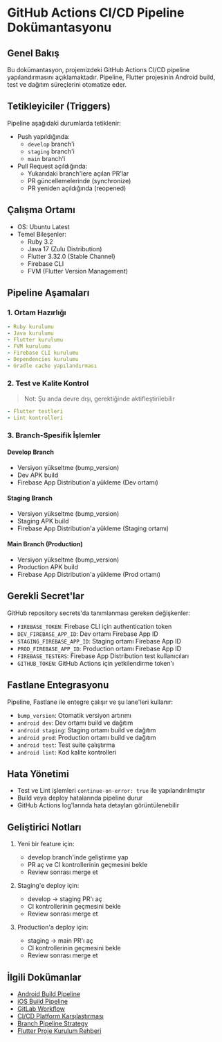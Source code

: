 # GitHub Actions CI/CD Pipeline Dokümantasyonu

## Genel Bakış

Bu dokümantasyon, projemizdeki GitHub Actions CI/CD pipeline yapılandırmasını açıklamaktadır. Pipeline, Flutter projesinin Android build, test ve dağıtım süreçlerini otomatize eder.

## Tetikleyiciler (Triggers)

Pipeline aşağıdaki durumlarda tetiklenir:

- Push yapıldığında:
  - `develop` branch'i
  - `staging` branch'i
  - `main` branch'i
- Pull Request açıldığında:
  - Yukarıdaki branch'lere açılan PR'lar
  - PR güncellemelerinde (synchronize)
  - PR yeniden açıldığında (reopened)

## Çalışma Ortamı

- OS: Ubuntu Latest
- Temel Bileşenler:
  - Ruby 3.2
  - Java 17 (Zulu Distribution)
  - Flutter 3.32.0 (Stable Channel)
  - Firebase CLI
  - FVM (Flutter Version Management)

## Pipeline Aşamaları

### 1. Ortam Hazırlığı

```yaml
- Ruby kurulumu
- Java kurulumu
- Flutter kurulumu
- FVM kurulumu
- Firebase CLI kurulumu
- Dependencies kurulumu
- Gradle cache yapılandırması
```

### 2. Test ve Kalite Kontrol

> Not: Şu anda devre dışı, gerektiğinde aktifleştirilebilir

```yaml
- Flutter testleri
- Lint kontrolleri
```

### 3. Branch-Spesifik İşlemler

#### Develop Branch

- Versiyon yükseltme (bump_version)
- Dev APK build
- Firebase App Distribution'a yükleme (Dev ortamı)

#### Staging Branch

- Versiyon yükseltme (bump_version)
- Staging APK build
- Firebase App Distribution'a yükleme (Staging ortamı)

#### Main Branch (Production)

- Versiyon yükseltme (bump_version)
- Production APK build
- Firebase App Distribution'a yükleme (Prod ortamı)

## Gerekli Secret'lar

GitHub repository secrets'da tanımlanması gereken değişkenler:

- `FIREBASE_TOKEN`: Firebase CLI için authentication token
- `DEV_FIREBASE_APP_ID`: Dev ortamı Firebase App ID
- `STAGING_FIREBASE_APP_ID`: Staging ortamı Firebase App ID
- `PROD_FIREBASE_APP_ID`: Production ortamı Firebase App ID
- `FIREBASE_TESTERS`: Firebase App Distribution test kullanıcıları
- `GITHUB_TOKEN`: GitHub Actions için yetkilendirme token'ı

## Fastlane Entegrasyonu

Pipeline, Fastlane ile entegre çalışır ve şu lane'leri kullanır:

- `bump_version`: Otomatik versiyon artırımı
- `android dev`: Dev ortamı build ve dağıtım
- `android staging`: Staging ortamı build ve dağıtım
- `android prod`: Production ortamı build ve dağıtım
- `android test`: Test suite çalıştırma
- `android lint`: Kod kalite kontrolleri

## Hata Yönetimi

- Test ve Lint işlemleri `continue-on-error: true` ile yapılandırılmıştır
- Build veya deploy hatalarında pipeline durur
- GitHub Actions log'larında hata detayları görüntülenebilir

## Geliştirici Notları

1. Yeni bir feature için:
   - develop branch'inde geliştirme yap
   - PR aç ve CI kontrollerinin geçmesini bekle
   - Review sonrası merge et

2. Staging'e deploy için:
   - develop -> staging PR'ı aç
   - CI kontrollerinin geçmesini bekle
   - Review sonrası merge et

3. Production'a deploy için:
   - staging -> main PR'ı aç
   - CI kontrollerinin geçmesini bekle
   - Review sonrası merge et

## İlgili Dokümanlar

- [Android Build Pipeline](ANDROID_BUILD_PIPELINE.md)
- [iOS Build Pipeline](IOS_BUILD_PIPELINE.md)
- [GitLab Workflow](GITLAB_WORKFLOW.md)
- [CI/CD Platform Karşılaştırması](CI_CD_COMPARISON.md)
- [Branch Pipeline Strategy](BRANCH_PIPELINE_STRATEGY.md)
- [Flutter Proje Kurulum Rehberi](FLUTTER_PROJECT_SETUP_GUIDE.md)
